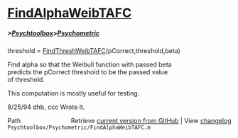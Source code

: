 # [FindAlphaWeibTAFC](FindAlphaWeibTAFC)
##### >[Psychtoolbox](Psychtoolbox)>[Psychometric](Psychometric)

threshold = [FindThreshWeibTAFC](FindThreshWeibTAFC)(pCorrect,threshold,beta)  
  
Find alpha so that the Weibull function with passed beta  
predicts the pCorrect threshold to be the passed value  
of threshold.  
  
This computation is mostly useful for testing.  
  
8/25/94     dhb, ccc        Wrote it.  




<div class="code_header" style="text-align:right;">
  <span style="float:left;">Path&nbsp;&nbsp;</span> <span class="counter">Retrieve <a href=
  "https://raw.github.com/Psychtoolbox-3/Psychtoolbox-3/beta/Psychtoolbox/Psychometric/FindAlphaWeibTAFC.m">current version from GitHub</a> | View <a href=
  "https://github.com/Psychtoolbox-3/Psychtoolbox-3/commits/beta/Psychtoolbox/Psychometric/FindAlphaWeibTAFC.m">changelog</a></span>
</div>
<div class="code">
  <code>Psychtoolbox/Psychometric/FindAlphaWeibTAFC.m</code>
</div>

